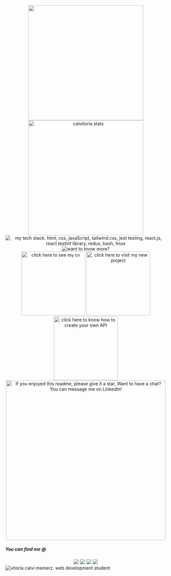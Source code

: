 
<div align="center">
  <a href="https://calvitoria.herokuapp.com/"
  <img alt="welcome to my github profile. My name is Vitória Calvi Meinerz and I am a front-end software developer." 
  src="https://user-images.githubusercontent.com/95686401/185477854-71b3793d-5369-40e1-8527-206fd692ba7d.png" />
  </a>
</div>

<!-- profile inf -->
<div align="center">
<a href="https://github.com/calvitoria">
  <img align="center" width="360px" src="https://github-readme-stats.vercel.app/api?username=calvitoria&show_icons=true&title_color=af87ff&bg_color=22272e&icon_color=F86C91&hide_border=true&theme=material-palenight&include_all_commits=true&count_private=false" />
</a> 
  
<a href="https://github.com/calvitoria">
  <img align="center" width="360px" src="https://github-readme-stats.vercel.app/api/top-langs/?username=calvitoria&bg_color=22272e&icon_color=0ba2be&title_color=af87ff&hide_border=true&layout=compact&theme=material-palenight" alt="calvitoria stats" />
</a>  
</div>

  <!-- tech stack -->

 <div align="center">
  <img alt="my tech stack: html, css, javaScript, tailwind.css, jest testing, react.js, react testinf library, redux, bash, linux"        src="https://user-images.githubusercontent.com/95686401/181390973-122d1c51-bac1-4a5c-a424-141dbeb91327.svg" /> 
 </div>

  <!-- know more -->
 <div align="center">
  <img alt="want to know more?" src="https://user-images.githubusercontent.com/95686401/181391557-ce6d26be-67f7-4bd6-8430-7f117dde4507.svg" /> 
 </div>

 <div align="center">
  <a href="https://drive.google.com/file/d/1e-oG0Ugqz8TumUIz34J4ShYtVrWG7fLz/view?usp=sharing" target="_blank">
    <img width="200px" alt="click here to see my cv" src="https://user-images.githubusercontent.com/95686401/181391664-dc2a6d05-f937-4ef3-9754-21f4a280f8e3.svg"></a> 
    
  <a href="https://github.com/calvitoria/calvitoria-sound" target="_blank">
    <img width="200px" alt="click here to visit my new project" src="https://user-images.githubusercontent.com/95686401/181391776-5292e6f2-f2e7-4823-813e-437d42b777ce.svg"></a> 
    
  <a href="https://github.com/calvitoria/how-to-create-API" target="_blank">
   <img width="200px" alt="click here to know how to create your own API" src="https://user-images.githubusercontent.com/95686401/181392065-f06c90fb-2b76-4e01-b1ba-56b7755d65f2.svg"></a>  
 </div>
 
<div align="center">
  <img width="500px" alt="If you enjoyed this readme, please give it a star, Want to have a chat? You can message me on LinkedIn!" src="https://user-images.githubusercontent.com/95686401/181392989-a85570fb-9386-44c8-b131-58bcfaef68f1.svg" /> 
 </div>

  
  ##### You can find me @
    
<div align="center">
  <a href="https://www.instagram.com/calvitoria/" target="_blank"><img src="https://img.shields.io/badge/-Instagram-%23E4405F?style=for-the-badge&logo=instagram&logoColor=white" target="_blank"></a>
  <a href = "mailto:calvi.vitoria@gmail.com"><img src="https://img.shields.io/badge/-Gmail-%23333?style=for-the-badge&logo=gmail&logoColor=white" target="_blank"></a>
  <a href="https://www.linkedin.com/in/calvitoria/" target="_blank"><img src="https://img.shields.io/badge/-LinkedIn-0ba2be?style=for-the-badge&logo=linkedin&logoColor=white" target="_blank"></a> 
  </a>
  <a href="https://calvitoria.github.io/" target="_blank"><img src="https://img.shields.io/badge/-Portfolio-af87ff?style=for-the-badge&logo=Github&logoColor=ffffff&link=calvitoria.github.io"></a> 
</div>
  
<div>
   <img align="center" alt="vitoria calvi meinerz. web development student" src="https://user-images.githubusercontent.com/95686401/167903521-a8aa4497-8873-4690-8311-b9b63c72c8e4.png" />
</div>   
